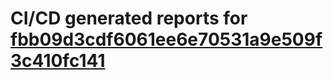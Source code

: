 # CI/CD generated reports for [fbb09d3cdf6061ee6e70531a9e509f3c410fc141](https://github.com/hydephp/develop/commit/fbb09d3cdf6061ee6e70531a9e509f3c410fc141)
